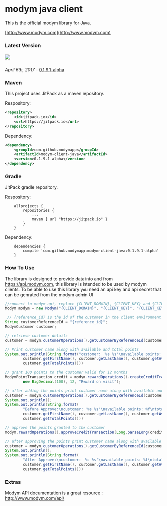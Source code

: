 # modym java client
This is the official modym library for Java. 

[http://www.modym.com](http://www.modym.com)

### Latest Version 
##### [![](https://jitpack.io/v/modymapp/modym-client-java.svg)](https://jitpack.io/#modymapp/modym-client-java) 
_April 6th, 2017_ - [0.1.9.1-alpha](https://github.com/modymapp/modym-client-java/releases/tag/0.1.9.1-alpha)

### Maven
This project uses JitPack as a maven repository.

Respository:
```xml
<repository>
    <id>jitpack.io</id>
    <url>https://jitpack.io</url>
</repository>
```

Dependency:
```xml
<dependency>
    <groupId>com.github.modymapp</groupId>
    <artifactId>modym-client-java</artifactId>
    <version>0.1.9.1-alpha</version>
</dependency>
```


### Gradle
JitPack gradle repository.

Respository:
```code
    allprojects {
	    repositories {
		    ...
		    maven { url "https://jitpack.io" }
	    }
    }
```

Dependency:
```code
    dependencies {
        compile 'com.github.modymapp:modym-client-java:0.1.9.1-alpha'
    }
```

### How To Use
The library is designed to provide data into and from https://api.modym.com, this library is intended to be used by modym clients.
To be able to use this library you need an api key and api secret that can be genrated from the modym admin UI

```java
//connect to modym api, replace {CLIENT_DOMAIN}, {CLIENT_KEY} and {CLIENT_KEY} with the ones from modym admin api settings page.
Modym modym = new Modym("{CLIENT_DOMAIN}", "{CLIENT_KEY}", "{CLIENT_KEY}");

 // {reference_id} is the id of the customer in the client environment
String customerReferenceId = "{reference_id}";
ModymCustomer customer;

// retrieve customer details
customer = modym.customerOperations().getCustomerByReferenceId(customerReferenceId);

// Print customer name along with available and total points
System.out.println(String.format("customer: '%s %s'\navailable points: %f\ntotal points: %f",
        customer.getFirstName(), customer.getLastName(), customer.getAvailablePoints(),
        customer.getTotalPoints()));

// grant 100 points to the customer valid for 12 months
ModymPointTransaction credit = modym.rewardOperations().createCreditTransaction(customer.getCustomerId(),
        new BigDecimal(100), 12, "Reward on visit");

// after adding the points print customer name along with available and total points
customer = modym.customerOperations().getCustomerByReferenceId(customerReferenceId);
System.out.println();
System.out.println(String.format(
        "Before Approve:\ncustomer: '%s %s'\navailable points: %f\ntotal points: %f",
        customer.getFirstName(), customer.getLastName(), customer.getAvailablePoints(),
        customer.getTotalPoints()));

// approve the points granted to the customer
modym.rewardOperations().approveCreditTransaction(Long.parseLong(credit.getTransactionId()));

// after approving the points print customer name along with available and total points
customer = modym.customerOperations().getCustomerByReferenceId(customerReferenceId);
System.out.println();
System.out.println(String.format(
        "After Approve:\ncustomer: '%s %s'\navailable points: %f\ntotal points: %f",
        customer.getFirstName(), customer.getLastName(), customer.getAvailablePoints(),
        customer.getTotalPoints()));
```

### Extras
Modym API documentation is a great resource : http://www.modym.com/api/
